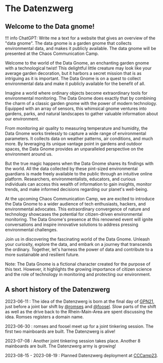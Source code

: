 # The Datenzwerg

## Welcome to the Data gnome!

!!! info
    ChatGPT: Write me a text for a website that gives an overview of the "data gnome". The data gnome is a garden gnome that collects environmental data, and makes it publicly available. The data gnome will be presented at the Chaos Communication Camp.

Welcome to the world of the Data Gnome, an enchanting garden gnome with a technological twist! 
This delightful little creature may look like your average garden decoration, 
but it harbors a secret mission that is as intriguing as it is important. 
The Data Gnome is on a quest to collect environmental data and make it publicly available for the benefit of all.

Imagine a world where ordinary objects become extraordinary tools for environmental monitoring. 
The Data Gnome does exactly that by combining the charm of a classic garden gnome with the power of modern technology. 
Equipped with an array of sensors, this whimsical gnome ventures into gardens, parks, 
and natural landscapes to gather valuable information about our environment.

From monitoring air quality to measuring temperature and humidity, 
the Data Gnome works tirelessly to capture a wide range of environmental parameters. 
It collects data on weather patterns, air conditions, and much more. 
By leveraging its unique vantage point in gardens and outdoor spaces, 
the Data Gnome provides an unparalleled perspective on the environment around us.

But the true magic happens when the Data Gnome shares its findings with the world. 
All the data collected by these pint-sized environmental guardians is made freely 
available to the public through an intuitive online platform. 
Researchers, environmentalists, educators, and curious individuals can access this wealth of information 
to gain insights, monitor trends, and make informed decisions regarding our planet's well-being.

At the upcoming Chaos Communication Camp, we are excited to introduce the Data Gnome to a 
wider audience of tech enthusiasts, hackers, and environmental advocates. 
This extraordinary convergence of nature and technology showcases the potential for 
citizen-driven environmental monitoring. 
The Data Gnome's presence at this renowned event will ignite conversations and inspire innovative 
solutions to address pressing environmental challenges.

Join us in discovering the fascinating world of the Data Gnome. 
Unleash your curiosity, explore the data, and embark on a journey that transcends the ordinary. 
Together, let's harness the power of data and contribute to a more sustainable and resilient future.

Note: The Data Gnome is a fictional character created for the purpose of this text. 
However, it highlights the growing importance of citizen science and the role of technology 
in monitoring and protecting our environment.

## A short history of the Datenzwerg

2023-06-11
: The idea of the Datenzwerg is born at the final day of  [GPN21](https://entropia.de/GPN21), just before a joint bar shift by [@romses](https://chaos.social/@romses) and [@foosel](https://chaos.social/@foosel). 
  Slow parts of the shift as well as the drive back to the Rhein-Main-Area are spent discussing the idea. Romses registers a domain name.

2023-06-30
: romses and foosel meet up for a joint tinkering session. The first two mainboards are built. The Datenzwerg is alive!

2023-07-08
: Another joint tinkering session takes place. Another 8 mainboards are built. The Datenzwerg army is growing!

2023-08-15 - 2023-08-19
: Planned Datenzwerg deployment at [CCCamp23](https://events.ccc.de/camp/2023/infos/).
